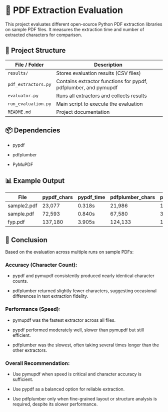 # 📄 PDF Extraction Evaluation

This project evaluates different open-source Python PDF extraction libraries on sample PDF files.
It measures the extraction time and number of extracted characters for comparison.

## 📂 Project Structure

| File / Folder       | Description                                                     |
| ------------------- | --------------------------------------------------------------- |
| `results/`          | Stores evaluation results (CSV files)                           |
| `pdf_extractors.py` | Contains extractor functions for pypdf, pdfplumber, and pymupdf |
| `evaluator.py`      | Runs all extractors and collects results                        |
| `run_evaluation.py` | Main script to execute the evaluation                           |
| `README.md`         | Project documentation                                           |


## 📦 Dependencies

- pypdf

- pdfplumber

- PyMuPDF

## 📊 Example Output

| File        | pypdf\_chars | pypdf\_time | pdfplumber\_chars | pdfplumber\_time | pymupdf\_chars | pymupdf\_time |
| ----------- | ------------ | ----------- | ----------------- | ---------------- | -------------- | ------------- |
| sample2.pdf | 23,077       | 0.318s      | 21,986            | 1.280s           | 23,079         | 0.177s        |
| sample.pdf  | 72,593       | 0.840s      | 67,580            | 3.671s           | 51,183         | 0.204s        |
| fyp.pdf     | 137,180      | 3.905s      | 124,133           | 11.176s          | 137,257        | 0.409s        |

## 📝 Conclusion

Based on the evaluation across multiple runs on sample PDFs:

### Accuracy (Character Count):

- pypdf and pymupdf consistently produced nearly identical character counts.

- pdfplumber returned slightly fewer characters, suggesting occasional differences in text extraction fidelity.

### Performance (Speed):

- pymupdf was the fastest extractor across all files.

- pypdf performed moderately well, slower than pymupdf but still efficient.

- pdfplumber was the slowest, often taking several times longer than the other extractors.

### Overall Recommendation:

- Use pymupdf when speed is critical and character accuracy is sufficient.

- Use pypdf as a balanced option for reliable extraction.

- Use pdfplumber only when fine-grained layout or structure analysis is required, despite its slower performance.
